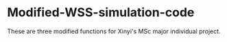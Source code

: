 # Modified-WSS-simulation-code
These are three modified functions for Xinyi's MSc major individual project.

